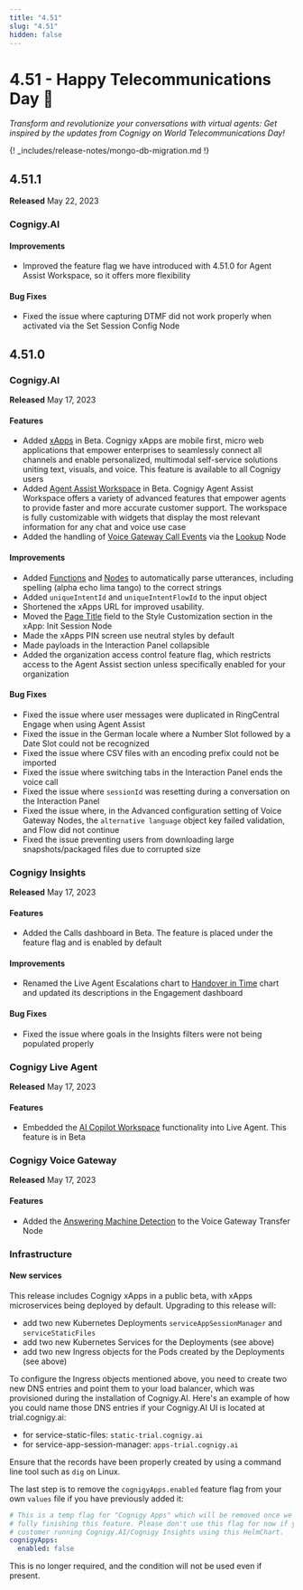 ```yaml
---
title: "4.51"
slug: "4.51"
hidden: false
---
```


# 4.51 - Happy Telecommunications Day 📡

_Transform and revolutionize your conversations with virtual agents: Get inspired by the updates from Cognigy on World Telecommunications Day!_

{! _includes/release-notes/mongo-db-migration.md !}

## 4.51.1

**Released** May 22, 2023

### Cognigy.AI

#### Improvements

- Improved the feature flag we have introduced with 4.51.0 for Agent Assist Workspace, so it offers more flexibility

#### Bug Fixes

- Fixed the issue where capturing DTMF did not work properly when activated via the Set Session Config Node

## 4.51.0

### Cognigy.AI

**Released** May 17, 2023

#### Features

- Added [xApps](../xApps/overview.md) in Beta. Cognigy xApps are mobile first, micro web applications that empower enterprises to seamlessly connect all channels and enable personalized, multimodal self-service solutions uniting text, visuals, and voice. This feature is available to all Cognigy users
- Added [Agent Assist Workspace](../ai-copilot/overview.md) in Beta. Cognigy Agent Assist Workspace offers a variety of advanced features that empower agents to provide faster and more accurate customer support. The workspace is fully customizable with widgets that display the most relevant information for any chat and voice use case
- Added the handling of [Voice Gateway Call Events](../ai/deploy/endpoint-reference/voice-gateway.md#call-events) via the [Lookup](../ai/build/node-reference/logic/lookup.md#call-event-status) Node

#### Improvements

- Added [Functions](../ai/empower/nlu/text-cleaner.md) and [Nodes](../ai/build/node-reference/ai/clean-text.md) to automatically parse utterances, including spelling (alpha echo lima tango) to the correct strings
- Added `uniqueIntentId` and `uniqueIntentFlowId` to the input object
- Shortened the xApps URL for improved usability.
- Moved the [Page Title](../ai/build/node-reference/xApp/init-xApp-session.md#style-customization) field to the Style Customization section in the xApp: Init Session Node
- Made the xApps PIN screen use neutral styles by default
- Made payloads in the Interaction Panel collapsible
- Added the organization access control feature flag, which restricts access to the Agent Assist section unless specifically enabled for your organization 

#### Bug Fixes

- Fixed the issue where user messages were duplicated in RingCentral Engage when using Agent Assist
- Fixed the issue in the German locale where a Number Slot followed by a Date Slot could not be recognized
- Fixed the issue where CSV files with an encoding prefix could not be imported
- Fixed the issue where switching tabs in the Interaction Panel ends the voice call
- Fixed the issue where `sessionId` was resetting during a conversation on the Interaction Panel
- Fixed the issue where, in the Advanced configuration setting of Voice Gateway Nodes, the `alternative language` object key failed validation, and Flow did not continue
- Fixed the issue preventing users from downloading large snapshots/packaged files due to corrupted size

### Cognigy Insights

**Released** May 17, 2023

#### Features

- Added the Calls dashboard in Beta. The feature is placed under the feature flag and is enabled by default

#### Improvements

- Renamed the Live Agent Escalations chart to [Handover in Time](../insights/reports/engagement.md#handovers-in-time) chart and updated its descriptions in the Engagement dashboard

#### Bug Fixes

- Fixed the issue where goals in the Insights filters were not being populated properly

### Cognigy Live Agent

**Released** May 17, 2023

#### Features

- Embedded the [AI Copilot Workspace](../live-agent/assistants/ai-copilot.md) functionality into Live Agent. This feature is in Beta

### Cognigy Voice Gateway

**Released** May 17, 2023

#### Features

- Added the [Answering Machine Detection](../ai/build/node-reference/voice/voice-gateway/transfer.md#answering-machine-detection) to the Voice Gateway Transfer Node

### Infrastructure

#### New services

This release includes Cognigy xApps in a public beta, with xApps microservices being deployed by default. Upgrading to this release will:

- add two new Kubernetes Deployments `serviceAppSessionManager` and `serviceStaticFiles`
- add two new Kubernetes Services for the Deployments (see above)
- add two new Ingress objects for the Pods created by the Deployments (see above)

To configure the Ingress objects mentioned above, you need to create two new DNS entries and point them to your load balancer, which was provisioned during the installation of Cognigy.AI. Here's an example of how you could name those DNS entries if your Cognigy.AI UI is located at trial.cognigy.ai:

- for service-static-files: `static-trial.cognigy.ai`
- for service-app-session-manager: `apps-trial.cognigy.ai`

Ensure that the records have been properly created by using a command line tool such as `dig` on Linux.

The last step is to remove the `cognigyApps.enabled` feature flag from your own `values` file if you have previously added it:

```yml
# This is a temp flag for "Cognigy Apps" which will be removed once we are done with
# fully finishing this feature. Please don't use this flag for now if you are a
# customer running Cognigy.AI/Cognigy Insights using this HelmChart.
cognigyApps:
  enabled: false
```

This is no longer required, and the condition will not be used even if present.